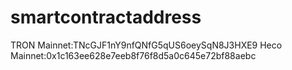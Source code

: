 # smartcontractaddress
TRON Mainnet:TNcGJF1nY9nfQNfG5qUS6oeySqN8J3HXE9
Heco Mainnet:0x1c163ee628e7eeb8f76f8d5a0c645e72bf88aebc
